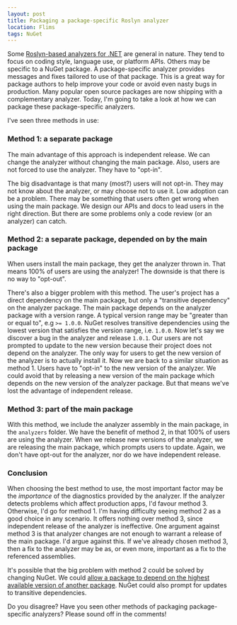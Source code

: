 ```yaml
---
layout: post
title: Packaging a package-specific Roslyn analyzer
location: Flims
tags: NuGet
---
```

Some [Roslyn-based analyzers for .NET](https://docs.microsoft.com/en-us/dotnet/standard/analyzers/) are general in nature. They tend to focus on coding style, language use, or platform APIs. Others may be specific to a NuGet package. A package-specific analyzer provides messages and fixes tailored to use of that package. This is a great way for package authors to help improve your code or avoid even nasty bugs in production. Many popular open source packages are now shipping with a complementary analyzer. Today, I'm going to take a look at how we can package these package-specific analyzers.<!--excerpt-->

I've seen three methods in use:

### Method 1: a separate package

The main advantage of this approach is independent release. We can change the analyzer without changing the main package. Also, users are not forced to use the analyzer. They have to "opt-in".

The big disadvantage is that many (most?) users will not opt-in. They may not know about the analyzer, or may choose not to use it. Low adoption can be a problem. There may be something that users often get wrong when using the main package. We design our APIs and docs to lead users in the right direction. But there are some problems only a code review (or an analyzer) can catch.

### Method 2: a separate package, depended on by the main package

When users install the main package, they get the analyzer thrown in. That means 100% of users are using the analyzer! The downside is that there is no way to "opt-out".

There's also a bigger problem with this method. The user's project has a direct dependency on the main package, but only a "transitive dependency" on the analyzer package. The main package depends on the analyzer package with a version range. A typical version range may be "greater than or equal to", e.g `>= 1.0.0`. NuGet resolves transitive dependencies using the lowest version that satisfies the version range, i.e. `1.0.0`. Now let's say we discover a bug in the analyzer and release `1.0.1`. Our users are not prompted to update to the new version because their project does not depend on the analyzer. The only way for users to get the new version of the analyzer is to actually install it. Now we are back to a similar situation as method 1. Users have to "opt-in" to the new version of the analyzer. We could avoid that by releasing a new version of the main package which depends on the new version of the analyzer package. But that means we've lost the advantage of independent release.

### Method 3: part of the main package

With this method, we include the analyzer assembly in the main package, in the `analyzers` folder. We have the benefit of method 2, in that 100% of users are using the analyzer. When we release new versions of the analyzer, we are releasing the main package, which prompts users to update. Again, we don't have opt-out for the analyzer, nor do we have independent release.

### Conclusion

When choosing the best method to use, the most important factor may be the _importance_ of the diagnostics provided by the analyzer. If the analyzer detects problems which affect production apps, I'd favour method 3. Otherwise, I'd go for method 1. I'm having difficulty seeing method 2 as a good choice in any scenario. It offers nothing over method 3, since independent release of the analyzer is ineffective. One argument against method 3 is that analyzer changes are not enough to warrant a release of the main package. I'd argue against this. If we've already chosen method 3, then a fix to the analyzer may be as, or even more, important as a fix to the referenced assemblies.

It's possible that the big problem with method 2 could be solved by changing NuGet. We could [allow a package to depend on the highest available version of another package](https://github.com/NuGet/Home/issues/1192). NuGet could also prompt for updates to transitive dependencies.

Do you disagree? Have you seen other methods of packaging package-specific analyzers? Please sound off in the comments!
